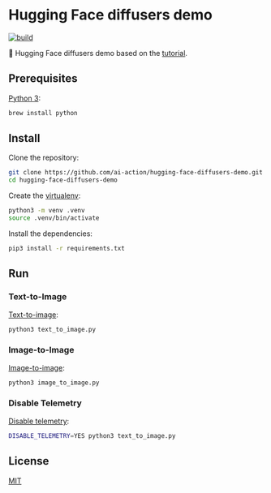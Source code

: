 # Hugging Face diffusers demo

[![build](https://github.com/ai-action/hugging-face-diffusers-demo/actions/workflows/build.yml/badge.svg)](https://github.com/ai-action/hugging-face-diffusers-demo/actions/workflows/build.yml)

🤗 Hugging Face diffusers demo based on the [tutorial](https://huggingface.co/docs/diffusers/main/en/tutorials/autopipeline).

## Prerequisites

[Python 3](https://www.python.org/):

```sh
brew install python
```

## Install

Clone the repository:

```sh
git clone https://github.com/ai-action/hugging-face-diffusers-demo.git
cd hugging-face-diffusers-demo
```

Create the [virtualenv](https://docs.python-guide.org/dev/virtualenvs/):

```sh
python3 -m venv .venv
source .venv/bin/activate
```

Install the dependencies:

```sh
pip3 install -r requirements.txt
```

## Run

### Text-to-Image

[Text-to-image](https://huggingface.co/docs/diffusers/main/en/tutorials/autopipeline?autopipeline=text-to-image):

```sh
python3 text_to_image.py
```

### Image-to-Image

[Image-to-image](https://huggingface.co/docs/diffusers/main/en/tutorials/autopipeline?autopipeline=image-to-image):

```sh
python3 image_to_image.py
```

### Disable Telemetry

[Disable telemetry](https://huggingface.co/docs/diffusers/v0.21.0/en/installation#notice-on-telemetry-logging):

```sh
DISABLE_TELEMETRY=YES python3 text_to_image.py
```

## License

[MIT](LICENSE)
